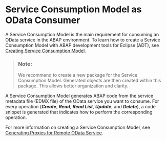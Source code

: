 <!-- loio50ec2f8eae16460dbf5bef769b00a9d8 -->

# Service Consumption Model as OData Consumer

A Service Consumption Model is the main requirement for consuming an OData service in the ABAP environment. To learn how to create a Service Consumption Model with ABAP development tools for Eclipse \(ADT\), see [Creating Service Consumption Model](https://help.sap.com/docs/abap-cloud/abap-development-tools-user-guide/creating-service-consumption-model?version=sap_btp).

> ### Note:  
> We recommend to create a new package for the Service Consumption Model. Generated objects are then created within this package. This allows better organization and clarity.

A Service Consumption Model generates ABAP code from the service metadata file \(EDMX file\) of the OData service you want to consume. For every operation \(***Create***, ***Read***, ***Read List***, ***Update***, and ***Delete***\), a code snippet is generated that indicates how to perform the corresponding operation.

For more information on creating a Service Consumption Model, see [Generating Proxies for Remote OData Service](https://help.sap.com/docs/abap-cloud/abap-development-tools-user-guide/generating-proxies-for-remote-odata-service?locale=en-US).

